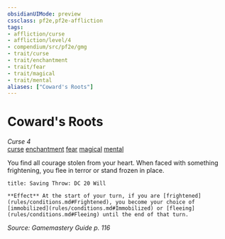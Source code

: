 ```yaml
---
obsidianUIMode: preview
cssclass: pf2e,pf2e-affliction
tags:
- affliction/curse
- affliction/level/4
- compendium/src/pf2e/gmg
- trait/curse
- trait/enchantment
- trait/fear
- trait/magical
- trait/mental
aliases: ["Coward's Roots"]
---
```

# Coward's Roots
*Curse 4*  
[curse](curse.md "Curse Effect Trait")  [enchantment](enchantment.md "Enchantment School Trait")  [fear](Reference/Rules/Traits/fear.md "Fear Effect Trait")  [magical](magical.md "Magical Item Trait")  [mental](mental.md "Mental Effect Trait")  

You find all courage stolen from your heart. When faced with something frightening, you flee in terror or stand frozen in place.

```ad-inline-affliction
title: Saving Throw: DC 20 Will

**Effect** At the start of your turn, if you are [frightened](rules/conditions.md#Frightened), you become your choice of [immobilized](rules/conditions.md#Immobilized) or [fleeing](rules/conditions.md#Fleeing) until the end of that turn.
```

*Source: Gamemastery Guide p. 116*